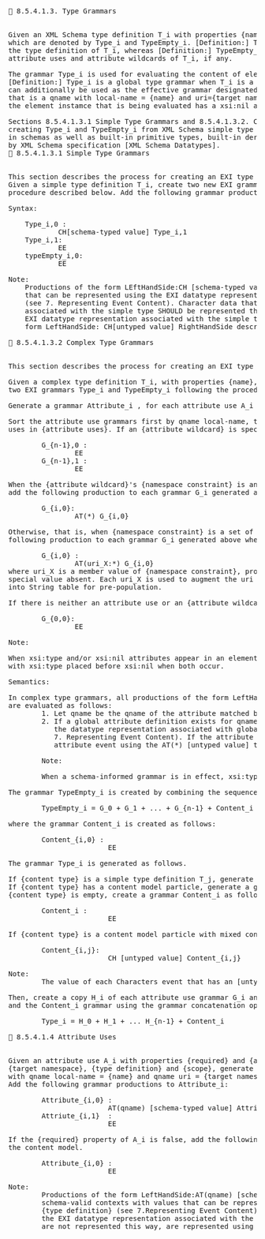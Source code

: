 <pre>
📎 8.5.4.1.3. Type Grammars


Given an XML Schema type definition T_i with properties {name} and {target namespace}, two type grammars are created,
which are denoted by Type_i and TypeEmpty_i. [Definition:] Type_i is a grammar that fully reflects
the type definition of T_i, whereas [Definition:] TypeEmpty_i is a grammar that regards only the
attribute uses and attribute wildcards of T_i, if any.

The grammar Type_i is used for evaluating the content of elements that are defined to be of type T_i in the schema.
[Definition:] Type_i is a global type grammar when T_i is a named type. Type_i, when it is a global type grammar,
can additionally be used as the effective grammar designated by a xsi:type attribute with the attribute value
that is a qname with local-name = {name} and uri={target namespace}. TypeEmpty_i is used in place of Type_i when
the element instamce that is being evaluated has a xsi:nil attribute with the value true.

Sections 8.5.4.1.3.1 Simple Type Grammars and 8.5.4.1.3.2. Complex Type Grammars describe the processes for
creating Type_i and TypeEmpty_i from XML Schema simple type definitions and complex type definitions defined
in schemas as well as built-in primitive types, built-in derived types, simple ur-type and complex ur-type defined
by XML Schema specification [XML Schema Datatypes].
📎 8.5.4.1.3.1 Simple Type Grammars


This section describes the process for creating an EXI type grammar from an XML Schema simple type defintion.
Given a simple type definition T_i, create two new EXI grammars Type_i and TypeEmpty_i following the
procedure described below. Add the following grammar productions to Type_i and TypeEmpty_i:

Syntax:

    Type_i,0 :
            CH[schema-typed value] Type_i,1
    Type_i,1:
            EE 
    typeEmpty_i,0:
            EE

Note:
    Productions of the form LEftHandSide:CH [schema-typed value] RightHandSide represent typed character data 
    that can be represented using the EXI datatype representation associated with the simple type definition
    (see 7. Representing Event Content). Character data that can be represented using EXI datatype representation
    associated with the simple type SHOULD be represented this way. Character data that is not represented using the
    EXI datatype representation associated with the simple type definition is represented by productions of the
    form LeftHandSide: CH[untyped value] RightHandSide described in section 8.5.4.4 Undeclared Productions.

📎 8.5.4.1.3.2 Complex Type Grammars


This section describes the process for creating an EXI type grammar from an XML Schema complex type defnition.

Given a complex type definition T_i, with properties {name}, {target namespace}, {attribute uses}, {attribute wildcard} and {content type}, create
two EXI grammars Type_i and TypeEmpty_i following the procedure described below.

Generate a grammar Attribute_i , for each attribute use A_i in {attribute uses} according to section 8.5.4.1.4 Attribute Uses.

Sort the attribute use grammars first by qname local-name, then by qname uri to form a sequence of grammars G_0,G_1,..., G_{n-1}, where n is the number of attributes
uses in {attribute uses}. If an {attribute wildcard} is specified, increment n and generate additional attribute use grammars G_{n-1} as follows:

        G_{n-1},0 :
                EE
        G_{n-1},1 :
                EE

When the {attribute wildcard}'s {namespace constraint} is any, or a pair of not and either a namespace name or the special value absent indicating no namespace,
add the following production to each grammar G_i generated above where 0 &lt;= i &lt; n:

        G_{i,0}:
                AT(*) G_{i,0}

Otherwise, that is, when {namespace constraint} is a set of values whose members are namespace names or the special value absent indicating no namespace, add the
following production to each grammar G_i generated above where 0 &lt;= i &lt; n:

        G_{i,0} :
                AT(uri_X:*) G_{i,0}
where uri_X is a member value of {namespace constraint}, provided that it is the empty string (i.e. &quot;&quot;) that is used as uri_X when the member value is the 
special value absent. Each uri_X is used to augment the uri partition of the String table. Section 7.3.1 String Table Partition describes how these uri strings are production
into String table for pre-population.

If there is neither an attribute use or an {attribute wildcard}, G_0 of the following form is used as an attribute use grammar.

        G_{0,0}:
                EE

Note:

When xsi:type and/or xsi:nil attributes appear in an element where schema-informed grammars are in effect, they MUST occur before any AT events of the same element,
with xsi:type placed before xsi:nil when both occur.

Semantics:

In complex type grammars, all productions of the form LeftHandSide: AT(*) RightHandSide and LeftHandSide: AT(uri_X:*) RightHandSide that stem from attribute wildcards
are evaluated as follows:
        1. Let qname be the qname of the attribute matched by AT(*) or AT(uri_x:*)
        2. If a global attribute definition exists for qname, let global-type be the datatype of the global attribute. If the attribute value can be represented using
           the datatype representation associated with global-type, it SHOULD be represented using the datatype representation associated with global-type (see
           7. Representing Event Content). If the attribute value is not represented using the datatype representation associated with global-type, represent the
           attribute event using the AT(*) [untyped value] terminal (see 8.5.4.4 Undeclared Productions).

        Note: 

        When a schema-informed grammar is in effect, xsi:type and xsi:nil attributes MUST NOT be represented using [the] AT(*) terminal.

The grammar TypeEmpty_i is created by combining the sequence of attribute use grammars terminated by an empty {content type} grammar as follows:

        TypeEmpty_i = G_0 + G_1 + ... + G_{n-1} + Content_i

where the grammar Content_i is created as follows:

        Content_{i,0} :
                        EE

The grammar Type_i is generated as follows.

If {content type} is a simple type definition T_j, generate a grammar Content_i as Type_j according to section 8.5.4.1.3.1 Simple Type Grammars.
If {content type} has a content model particle, generate a grammar Content_i according to section 8.5.4.1.5 Particles. Otherwise, if
{content type} is empty, create a grammar Content_i as follows:

        Content_i :
                        EE

If {content type} is a content model particle with mixed content, add a production for each non-terminal Content_{i,j} in Content_i as follows:

        Content_{i,j}:
                        CH [untyped value] Content_{i,j}

Note:
        The value of each Characters event that has an [untyped value] is represented as a String (see 7.1.10 String).

Then, create a copy H_i of each attribute use grammar G_i and create the grammar Type_i by combining this sequence of attribute use grammars
and the Content_i grammar using the grammar concatenation operator defined in section 8.5.4.1.1 Grammar Concatenation Operator as follows:

        Type_i = H_0 + H_1 + ... H_{n-1} + Content_i

📎 8.5.4.1.4 Attribute Uses


Given an attribute use A_i with properties {required} and {attribute declaration}, where {attribute declaration} has properties {name}, 
{target namespace}, {type definition} and {scope}, generate a new EXI grammar Attribute_i for evaluating attributes in the specified {scope} 
with qname local-name = {name} and qname uri = {target namespace} where qname is the qname of attributes.
Add the following grammar productions to Attribute_i:

        Attribute_{i,0} :
                        AT(qname) [schema-typed value] Attribute_{i,1}
        Attriute_{i,1}  :
                        EE

If the {required} property of A_i is false, add the following grammar production to indicate this attribute occurence may be omitted from
the content model.

        Attribute_{i,0} :
                        EE

Note:
        Productions of the form LeftHandSide:AT(qname) [schema-typed value] RightHandSide represent typed attributes that occur in
        schema-valid contexts with values that can be represented using the EXI datatype representation associated with the attribute's name
        {type definition} (see 7.Representing Event Content). Attributes that occur in schema-valid contexts that can be represented using
        the EXI datatype representation associated with the attribute's {type definition}, SHOULD be represented this way. Attributes that
        are not represented this way, are represented using the alternate forms of AT events described in section 8.5.4.4 Undeclared Productions.
       


</pre>



